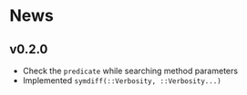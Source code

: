 
# News

## v0.2.0

- Check the `predicate` while searching method parameters
- Implemented `symdiff(::Verbosity, ::Verbosity...)`
